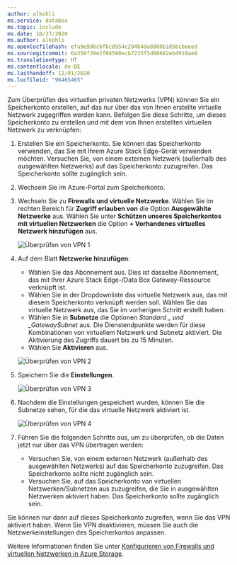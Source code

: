 ```yaml
---
author: alkohli
ms.service: databox
ms.topic: include
ms.date: 10/27/2020
ms.author: alkohli
ms.openlocfilehash: efa9e996cbfbc8954c294b4da8900b1d5bcbeeed
ms.sourcegitcommit: 6a350f39e2f04500ecb7235f5d88682eb4910ae8
ms.translationtype: HT
ms.contentlocale: de-DE
ms.lasthandoff: 12/01/2020
ms.locfileid: "96465465"
---
```

Zum Überprüfen des virtuellen privaten Netzwerks (VPN) können Sie ein Speicherkonto erstellen, auf das nur über das von Ihnen erstellte virtuelle Netzwerk zugegriffen werden kann. Befolgen Sie diese Schritte, um dieses Speicherkonto zu erstellen und mit dem von Ihnen erstellten virtuellen Netzwerk zu verknüpfen:

1. Erstellen Sie ein Speicherkonto. Sie können das Speicherkonto verwenden, das Sie mit Ihrem Azure Stack Edge-Gerät verwenden möchten. Versuchen Sie, von einem externen Netzwerk (außerhalb des ausgewählten Netzwerks) auf das Speicherkonto zuzugreifen. Das Speicherkonto sollte zugänglich sein.
2. Wechseln Sie im Azure-Portal zum Speicherkonto. 
3. Wechseln Sie zu **Firewalls und virtuelle Netzwerke**. Wählen Sie im rechten Bereich für **Zugriff erlauben von** die Option **Ausgewählte Netzwerke** aus. Wählen Sie unter **Schützen unseres Speicherkontos mit virtuellen Netzwerken** die Option **+ Vorhandenes virtuelles Netzwerk hinzufügen** aus.

    ![Überprüfen von VPN 1](../articles/databox-online/media/azure-stack-edge-pro-r-configure-vpn-powershell/verify-vpn-1.png)

4. Auf dem Blatt **Netzwerke hinzufügen**:

    - Wählen Sie das Abonnement aus. Dies ist dasselbe Abonnement, das mit Ihrer Azure Stack Edge-/Data Box Gateway-Ressource verknüpft ist. 
    - Wählen Sie in der Dropdownliste das virtuelle Netzwerk aus, das mit diesem Speicherkonto verknüpft werden soll. Wählen Sie das virtuelle Netzwerk aus, das Sie im vorherigen Schritt erstellt haben.
    - Wählen Sie in **Subnetze** die Optionen **_Standard_* _ und _GatewaySubnet* aus. Die Dienstendpunkte werden für diese Kombinationen von virtuellem Netzwerk und Subnetz aktiviert. Die Aktivierung des Zugriffs dauert bis zu 15 Minuten.
    - Wählen Sie **Aktivieren** aus.

    ![Überprüfen von VPN 2](../articles/databox-online/media/azure-stack-edge-pro-r-configure-vpn-powershell/verify-vpn-2.png)
    
4. Speichern Sie die **Einstellungen**.

    ![Überprüfen von VPN 3](../articles/databox-online/media/azure-stack-edge-pro-r-configure-vpn-powershell/verify-vpn-3.png)

5. Nachdem die Einstellungen gespeichert wurden, können Sie die Subnetze sehen, für die das virtuelle Netzwerk aktiviert ist.

    ![Überprüfen von VPN 4](../articles/databox-online/media/azure-stack-edge-pro-r-configure-vpn-powershell/verify-vpn-4.png)

5. Führen Sie die folgenden Schritte aus, um zu überprüfen, ob die Daten jetzt nur über das VPN übertragen werden: 
    - Versuchen Sie, von einem externen Netzwerk (außerhalb des ausgewählten Netzwerks) auf das Speicherkonto zuzugreifen. Das Speicherkonto sollte nicht zugänglich sein. 
    - Versuchen Sie, auf das Speicherkonto von virtuellen Netzwerken/Subnetzen aus zuzugreifen, die Sie in ausgewählten Netzwerken aktiviert haben. Das Speicherkonto sollte zugänglich sein. 
 
Sie können nur dann auf dieses Speicherkonto zugreifen, wenn Sie das VPN aktiviert haben. Wenn Sie VPN deaktivieren, müssen Sie auch die Netzwerkeinstellungen des Speicherkontos anpassen. 

Weitere Informationen finden Sie unter [Konfigurieren von Firewalls und virtuellen Netzwerken in Azure Storage](../articles/storage/common/storage-network-security.md). 

